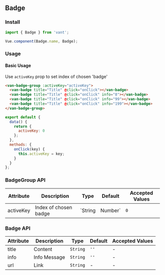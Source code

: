 ## Badge

### Install
``` javascript
import { Badge } from 'vant';

Vue.component(Badge.name, Badge);
```

### Usage

#### Basic Usage
Use `activeKey` prop to set index of chosen 'badge'

```html
<van-badge-group :activeKey="activeKey">
  <van-badge title="Title" @click="onClick"></van-badge>
  <van-badge title="Title" @click="onClick" info="8"></van-badge>
  <van-badge title="Title" @click="onClick" info="99"></van-badge>
  <van-badge title="Title" @click="onClick" info="199"></van-badge>
</van-badge-group>
```

``` javascript
export default {
  data() {
    return {
      activeKey: 0
    };
  },
  methods: {
    onClick(key) {
      this.activeKey = key;
    }
  }
};
```

### BadgeGroup API

| Attribute | Description | Type | Default | Accepted Values |
|-----------|-----------|-----------|-------------|-------------|
| activeKey | Index of chosen badge | `String | Number` | `0` | - |

### Badge API
| Attribute | Description | Type | Default | Accepted Values |
|-----------|-----------|-----------|-------------|-------------|
| title | Content | `String` | `''` | - |
| info | Info Message | `String` | `''` | - |
| url | Link | `String` | - | - |
